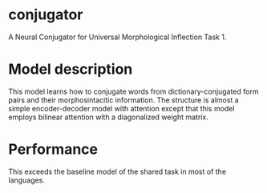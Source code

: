 # conjugator
A Neural Conjugator for Universal Morphological Inflection Task 1.

# Model description
This model learns how to conjugate words from dictionary-conjugated form pairs and their morphosintacitic information.
The structure is almost a simple encoder-decoder model with attention except that this model employs bilinear attention with a diagonalized weight matrix.

# Performance
This exceeds the baseline model of the shared task in most of the languages.

